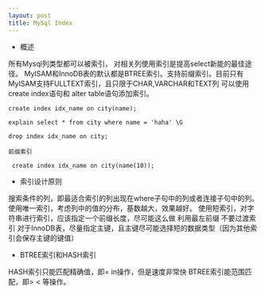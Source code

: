 ```yaml
---
layout: post
title: MySql Index
---
```


- 概述

所有Mysql列类型都可以被索引， 对相关列使用索引是提高select新能的最佳途径。
MyISAM和InnoDB表的默认都是BTREE索引。支持前缀索引。目前只有MyISAM支持FULLTEXT索引，且只限于CHAR,VARCHAR和TEXT列
可以使用create index语句和 alter table语句添加索引。

    create index idx_name on city(name);
    
    explain select * from city where name = 'haha' \G
    
    drop index idx_name on city;
    
    前缀索引
    
     create index idx_name on city(name(10));

- 索引设计原则

搜索条件的列，即最适合索引的列出现在where子句中的列或者连接子句中的列。
使用唯一索引，考虑列中的值的分布，基数越大，效果越好。
使用短索引，对字符串进行索引，应该指定一个前缀长度，尽可能这么做
利用最左前缀
不要过渡索引
对于InnoDB表，尽量指定主键，且主键尽可能选择短的数据类型（因为其他索引会保存主键的键值）


- BTREE索引和HASH索引

HASH索引只能匹配精确值，即= in操作，但是速度非常快
BTREE索引能范围匹配，即> < 等操作。



